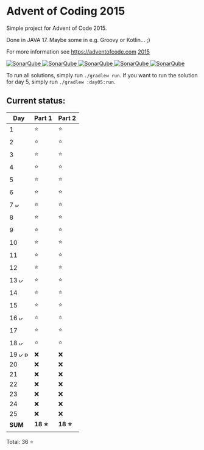 # Advent of Coding 2015

Simple project for Advent of Code 2015.

Done in JAVA 17. Maybe some in e.g. Groovy or Kotlin... ;)

For more information see https://adventofcode.com [2015](https://adventofcode.com/2015)

[![SonarQube](https://sonarcloud.io/api/project_badges/measure?project=de.havox_design.aoc2015%3Aadvent_of_code_2015&metric=alert_status "The current SonarQube analysis status")
![SonarQube](https://sonarcloud.io/api/project_badges/measure?project=de.havox_design.aoc2015%3Aadvent_of_code_2015&metric=coverage "The current coverage")
![SonarQube](https://sonarcloud.io/api/project_badges/measure?project=de.havox_design.aoc2015%3Aadvent_of_code_2015&metric=bugs "The current number of SonarQube bugs")
![SonarQube](https://sonarcloud.io/api/project_badges/measure?project=de.havox_design.aoc2015%3Aadvent_of_code_2015&metric=vulnerabilities "The current number of SonarQube vulnerabilities")
![SonarQube](https://sonarcloud.io/api/project_badges/measure?project=de.havox_design.aoc2015%3Aadvent_of_code_2015&metric=code_smells "The current number of SonarQube code smells")](https://sonarcloud.io/dashboard?id=de.havox_design.aoc2015%3Aadvent_of_code_2015)

To run all solutions, simply run `./gradlew run`. If you want to run the solution for day 5, simply run
`./gradlew :day05:run`.

## Current status:

| Day                                                                                                                                                                                                                                                                                                                | Part 1   | Part 2   |
|--------------------------------------------------------------------------------------------------------------------------------------------------------------------------------------------------------------------------------------------------------------------------------------------------------------------|----------|----------|
| 1                                                                                                                                                                                                                                                                                                                  | ⭐        | ⭐        |
| 2                                                                                                                                                                                                                                                                                                                  | ⭐        | ⭐        |
| 3                                                                                                                                                                                                                                                                                                                  | ⭐        | ⭐        |
| 4                                                                                                                                                                                                                                                                                                                  | ⭐        | ⭐        |
| 5                                                                                                                                                                                                                                                                                                                  | ⭐        | ⭐        |
| 6                                                                                                                                                                                                                                                                                                                  | ⭐        | ⭐        |
| 7 <img src="https://upload.wikimedia.org/wikipedia/commons/thumb/7/74/Kotlin_Icon.png/600px-Kotlin_Icon.png" width="10" height="10" alt="Kotlin" />                                                                                                                                                                | ⭐        | ⭐        |
| 8                                                                                                                                                                                                                                                                                                                  | ⭐        | ⭐        |
| 9                                                                                                                                                                                                                                                                                                                  | ⭐        | ⭐        |
| 10                                                                                                                                                                                                                                                                                                                 | ⭐        | ⭐        |
| 11                                                                                                                                                                                                                                                                                                                 | ⭐        | ⭐        |
| 12                                                                                                                                                                                                                                                                                                                 | ⭐        | ⭐        |
| 13 <img src="https://upload.wikimedia.org/wikipedia/commons/thumb/7/74/Kotlin_Icon.png/600px-Kotlin_Icon.png" width="10" height="10" alt="Kotlin" />                                                                                                                                                               | ⭐        | ⭐        |
| 14                                                                                                                                                                                                                                                                                                                 | ⭐        | ⭐        |
| 15                                                                                                                                                                                                                                                                                                                 | ⭐        | ⭐        |
| 16 <img src="https://upload.wikimedia.org/wikipedia/commons/thumb/7/74/Kotlin_Icon.png/600px-Kotlin_Icon.png" width="10" height="10" alt="Kotlin" />                                                                                                                                                               | ⭐        | ⭐        |
| 17                                                                                                                                                                                                                                                                                                                 | ⭐        | ⭐        |
| 18 <img src="https://upload.wikimedia.org/wikipedia/commons/thumb/7/74/Kotlin_Icon.png/600px-Kotlin_Icon.png" width="10" height="10" alt="Kotlin" />                                                                                                                                                               | ⭐        | ⭐        |
| 19 <img src="https://upload.wikimedia.org/wikipedia/commons/thumb/7/74/Kotlin_Icon.png/600px-Kotlin_Icon.png" width="10" height="10" alt="Kotlin" /> <img src="https://s3.dualstack.us-east-2.amazonaws.com/pythondotorg-assets/media/community/logos/python-logo-only.png" width="10" height="12" alt="Python" /> | ❌        | ❌        |
| 20                                                                                                                                                                                                                                                                                                                 | ❌        | ❌        |
| 21                                                                                                                                                                                                                                                                                                                 | ❌        | ❌        |
| 22                                                                                                                                                                                                                                                                                                                 | ❌        | ❌        |
| 23                                                                                                                                                                                                                                                                                                                 | ❌        | ❌        |
| 24                                                                                                                                                                                                                                                                                                                 | ❌        | ❌        |
| 25                                                                                                                                                                                                                                                                                                                 | ❌        | ❌        |
| **SUM**                                                                                                                                                                                                                                                                                                            | **18 ⭐** | **18 ⭐** |

Total: 36 ⭐
